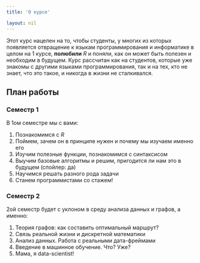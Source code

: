 ```yaml
---
title: 'О курсе'

layout: nil
---
```

Этот курс нацелен на то, чтобы студенты, у многих из которых появляется отвращение к языкам программирования и информатике в целом на 1 курсе, **полюбили** _R_ и поняли, как он может быть полезен и необходим в будущем. Курс рассчитан как на студентов, которые уже знакомы с другими языками программирования, так и на тех, кто не знает, что это такое, и никогда в жизни не сталкивался.

## План работы

### Семестр 1

В 1ом семестре мы с вами:
1. Познакомимся с _R_
2. Поймем, зачем он в принципе нужен и почему мы изучаем именно его
3. Изучим полезные функции, познакомимся с синтаксисом
4. Выучим базовые алгоритмы и решим, пригодится ли нам это в будущем (спойлер: да)
5. Научимся решать разного рода задачи
6. Станем программистами со стажем!

### Семестр 2

2ой семестр будет с уклоном в среду анализа данных и графов, а именно:
1. Теория графов: как составить оптимальный маршрут?
2. Связь реальной жизни и дискретной математики
3. Анализ данных. Работа с реальными дата-фреймами
4. Введение в машинное обучение. Что? Уже?
5. Мама, я data-scientist!
